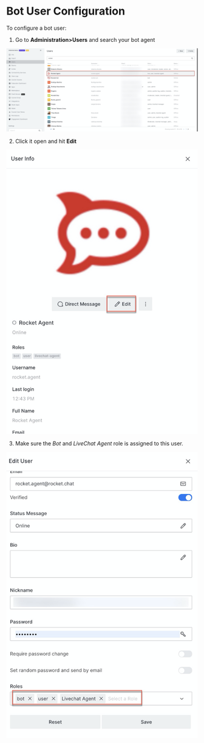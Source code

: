 # Bot User Configuration

To configure a bot user:

1. Go to **Administration&gt;Users** and search your bot agent

![](../../../../../.gitbook/assets/image%20%28451%29.png)

2. Click it open and hit **Edit**

![](../../../../../.gitbook/assets/image%20%28450%29.png)

3. Make sure the _Bot_ and _LiveChat Agent_ role is assigned to this user. 

![](../../../../../.gitbook/assets/image%20%28452%29.png)

